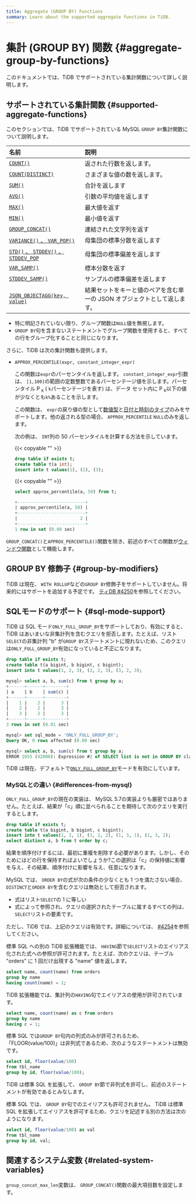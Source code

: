 ```yaml
---
title: Aggregate (GROUP BY) Functions
summary: Learn about the supported aggregate functions in TiDB.
---
```


# 集計 (GROUP BY) 関数 {#aggregate-group-by-functions}

このドキュメントでは、TiDB でサポートされている集計関数について詳しく説明します。

## サポートされている集計関数 {#supported-aggregate-functions}

このセクションでは、TiDB でサポートされている MySQL `GROUP BY`集計関数について説明します。

| 名前                                                                                                                       | 説明                                      |
| :----------------------------------------------------------------------------------------------------------------------- | :-------------------------------------- |
| [`COUNT()`](https://dev.mysql.com/doc/refman/5.7/en/aggregate-functions.html#function_count)                             | 返された行数を返します。                            |
| [`COUNT(DISTINCT)`](https://dev.mysql.com/doc/refman/5.7/en/aggregate-functions.html#function_count-distinct)            | さまざまな値の数を返します。                          |
| [`SUM()`](https://dev.mysql.com/doc/refman/5.7/en/aggregate-functions.html#function_sum)                                 | 合計を返します                                 |
| [`AVG()`](https://dev.mysql.com/doc/refman/5.7/en/aggregate-functions.html#function_avg)                                 | 引数の平均値を返します                             |
| [`MAX()`](https://dev.mysql.com/doc/refman/5.7/en/aggregate-functions.html#function_max)                                 | 最大値を返す                                  |
| [`MIN()`](https://dev.mysql.com/doc/refman/5.7/en/aggregate-functions.html#function_min)                                 | 最小値を返す                                  |
| [`GROUP_CONCAT()`](https://dev.mysql.com/doc/refman/5.7/en/aggregate-functions.html#function_group-concat)               | 連結された文字列を返す                             |
| [`VARIANCE()` 、 `VAR_POP()`](https://dev.mysql.com/doc/refman/5.7/en/aggregate-functions.html#function_var-pop)          | 母集団の標準分散を返します                           |
| [`STD()` 、 `STDDEV()` 、 `STDDEV_POP`](https://dev.mysql.com/doc/refman/5.7/en/aggregate-functions.html#function_std)     | 母集団の標準偏差を返します                           |
| [`VAR_SAMP()`](https://dev.mysql.com/doc/refman/5.7/en/aggregate-functions.html#function_var-samp)                       | 標本分散を返す                                 |
| [`STDDEV_SAMP()`](https://dev.mysql.com/doc/refman/5.7/en/aggregate-functions.html#function_stddev-samp)                 | サンプルの標準偏差を返します                          |
| [`JSON_OBJECTAGG(key, value)`](https://dev.mysql.com/doc/refman/5.7/en/aggregate-functions.html#function_json-objectagg) | 結果セットをキーと値のペアを含む単一の JSON オブジェクトとして返します。 |

-   特に明記されていない限り、グループ関数は`NULL`値を無視します。
-   `GROUP BY`句を含まないステートメントでグループ関数を使用すると、すべての行をグループ化することと同じになります。

さらに、TiDB は次の集計関数も提供します。

-   `APPROX_PERCENTILE(expr, constant_integer_expr)`

    この関数は`expr`のパーセンタイルを返します。 `constant_integer_expr`引数は、 `[1,100]`の範囲の定数整数であるパー​​センテージ値を示します。パーセンタイル P <sub>k</sub> ( `k`パーセンテージを表す) は、データ セット内に P <sub>k</sub>以下の値が少なくとも`k%`あることを示します。

    この関数は、 `expr`の戻り値の型として[数値型](/data-type-numeric.md)と[日付と時刻のタイプ](/data-type-date-and-time.md)のみをサポートします。他の返される型の場合、 `APPROX_PERCENTILE` `NULL`のみを返します。

    次の例は、 `INT`列の 50 パーセンタイルを計算する方法を示しています。

    {{< copyable "" >}}

    ```sql
    drop table if exists t;
    create table t(a int);
    insert into t values(1), (2), (3);
    ```

    {{< copyable "" >}}

    ```sql
    select approx_percentile(a, 50) from t;
    ```

    ```sql
    +--------------------------+
    | approx_percentile(a, 50) |
    +--------------------------+
    |                        2 |
    +--------------------------+
    1 row in set (0.00 sec)
    ```

`GROUP_CONCAT()`と`APPROX_PERCENTILE()`関数を除き、前述のすべての関数が[ウィンドウ関数](/functions-and-operators/window-functions.md)として機能します。

## GROUP BY 修飾子 {#group-by-modifiers}

TiDB は現在、 `WITH ROLLUP`などの`GROUP BY`修飾子をサポートしていません。将来的にはサポートを追加する予定です。 [ティDB #4250](https://github.com/pingcap/tidb/issues/4250)を参照してください。

## SQLモードのサポート {#sql-mode-support}

TiDB は SQL モード`ONLY_FULL_GROUP_BY`をサポートしており、有効にすると、TiDB はあいまいな非集計列を含むクエリを拒否します。たとえば、リスト`SELECT`の非集計列 &quot;b&quot; が`GROUP BY`ステートメントに現れないため、このクエリは`ONLY_FULL_GROUP_BY`有効になっていると不正になります。

```sql
drop table if exists t;
create table t(a bigint, b bigint, c bigint);
insert into t values(1, 2, 3), (2, 2, 3), (3, 2, 3);

mysql> select a, b, sum(c) from t group by a;
+------+------+--------+
| a    | b    | sum(c) |
+------+------+--------+
|    1 |    2 |      3 |
|    2 |    2 |      3 |
|    3 |    2 |      3 |
+------+------+--------+
3 rows in set (0.01 sec)

mysql> set sql_mode = 'ONLY_FULL_GROUP_BY';
Query OK, 0 rows affected (0.00 sec)

mysql> select a, b, sum(c) from t group by a;
ERROR 1055 (42000): Expression #2 of SELECT list is not in GROUP BY clause and contains nonaggregated column 'b' which is not functionally dependent on columns in GROUP BY clause; this is incompatible with sql_mode=only_full_group_by
```

TiDB は現在、デフォルトで[`ONLY_FULL_GROUP_BY`](/mysql-compatibility.md#default-differences)モードを有効にしています。

### MySQLとの違い {#differences-from-mysql}

`ONLY_FULL_GROUP_BY`の現在の実装は、 MySQL 5.7の実装よりも厳密ではありません。たとえば、結果が「c」順に並べられることを期待して次のクエリを実行するとします。

```sql
drop table if exists t;
create table t(a bigint, b bigint, c bigint);
insert into t values(1, 2, 1), (1, 2, 2), (1, 3, 1), (1, 3, 2);
select distinct a, b from t order by c;
```

結果を順序付けするには、最初に重複を削除する必要があります。しかし、そのためにはどの行を保持すればよいでしょうか?この選択は「c」の保持値に影響を与え、その結果、順序付けに影響を与え、任意になります。

MySQL では、 `ORDER BY`の式が次の条件の少なくとも 1 つを満たさない場合、 `DISTINCT`と`ORDER BY`を含むクエリは無効として拒否されます。

-   式はリスト`SELECT`の 1 に等しい
-   式によって参照され、クエリの選択されたテーブルに属するすべての列は、 `SELECT`リストの要素です。

ただし、TiDB では、上記のクエリは有効です。詳細については、 [#4254](https://github.com/pingcap/tidb/issues/4254)を参照してください。

標準 SQL への別の TiDB 拡張機能では、 `HAVING`節で`SELECT`リストのエイリアス化された式への参照が許可されます。たとえば、次のクエリは、テーブル &quot;orders&quot; に 1 回だけ出現する &quot;name&quot; 値を返します。

```sql
select name, count(name) from orders
group by name
having count(name) = 1;
```

TiDB 拡張機能では、集計列の`HAVING`句でエイリアスの使用が許可されています。

```sql
select name, count(name) as c from orders
group by name
having c = 1;
```

標準 SQL では`GROUP BY`句内の列式のみが許可されるため、「FLOOR(value/100)」は非列式であるため、次のようなステートメントは無効です。

```sql
select id, floor(value/100)
from tbl_name
group by id, floor(value/100);
```

TiDB は標準 SQL を拡張して、 `GROUP BY`節で非列式を許可し、前述のステートメントが有効であるとみなします。

標準 SQL では、 `GROUP BY`句でのエイリアスも許可されません。 TiDB は標準 SQL を拡張してエイリアスを許可するため、クエリを記述する別の方法は次のようになります。

```sql
select id, floor(value/100) as val
from tbl_name
group by id, val;
```

## 関連するシステム変数 {#related-system-variables}

`group_concat_max_len`変数は、 `GROUP_CONCAT()`関数の最大項目数を設定します。
